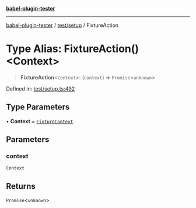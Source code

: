[**babel-plugin-tester**](../../../README.md)

***

[babel-plugin-tester](../../../README.md) / [test/setup](../README.md) / FixtureAction

# Type Alias: FixtureAction()\<Context\>

> **FixtureAction**\<`Context`\>: (`context`) => `Promise`\<`unknown`\>

Defined in: [test/setup.ts:492](https://github.com/babel-utils/babel-plugin-tester/blob/03734eaa985470bea60d71fab1aa0d0dbdddae3c/test/setup.ts#L492)

## Type Parameters

• **Context** = [`FixtureContext`](../interfaces/FixtureContext.md)

## Parameters

### context

`Context`

## Returns

`Promise`\<`unknown`\>
